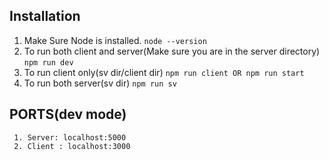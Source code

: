 ## Installation

1. Make Sure Node is installed.
   ```node --version```
2. To run both client and server(Make sure you are in the server directory)
   ```npm run dev```
3. To run client only(sv dir/client dir)
  ```npm run client OR npm run start```
4. To run both server(sv dir)
   ```npm run sv```
   
 ## PORTS(dev mode)
     1. Server: localhost:5000
     2. Client : localhost:3000


